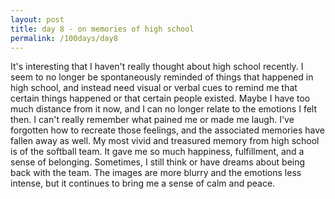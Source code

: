 ```yaml
---
layout: post
title: day 8 - on memories of high school
permalink: /100days/day8
---
```


It's interesting that I haven't really thought about high school recently. I seem to no longer be spontaneously reminded of things that happened in high school, and instead need visual or verbal cues to remind me that certain things happened or that certain people existed. Maybe I have too much distance from it now, and I can no longer relate to the emotions I felt then. I can't really remember what pained me or made me laugh. I've forgotten how to recreate those feelings, and the associated memories have fallen away as well. My most vivid and treasured memory from high school is of the softball team. It gave me so much happiness, fulfillment, and a sense of belonging. Sometimes, I still think or have dreams about being back with the team. The images are more blurry and the emotions less intense, but it continues to bring me a sense of calm and peace.
